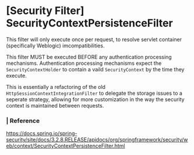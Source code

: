# [Security Filter] SecurityContextPersistenceFilter

This filter will only execute once per request, to resolve servlet container (specifically Weblogic) imcompatibilities. 

This filter MUST be executed BEFORE any authentication processing mechanisms. Authentication processing mechanisms expect the `SecurityContextHolder` to contain a vaild `SecurityContext` by the time they execute. 

This is essentially a refactoring of the old `HttpSessionContextIntegrationFilter` to delegate the storage issues to a seperate strategy, allowing for more customization in the way the security context is maintained between requests. 



### | Reference

https://docs.spring.io/spring-security/site/docs/3.2.8.RELEASE/apidocs/org/springframework/security/web/context/SecurityContextPersistenceFilter.html